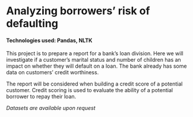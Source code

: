 # Analyzing borrowers’ risk of defaulting


#### Technologies used: Pandas, NLTK

This project is to prepare a report for a bank’s loan division. Here we will investigate if a customer’s marital status and number of children has an impact on whether they will default on a loan. The bank already has some data on customers’ credit worthiness.

The report will be considered when building a credit score of a potential customer. Credit scoring is used to evaluate the ability of a potential borrower to repay their loan.

*Datasets are available upon request*
